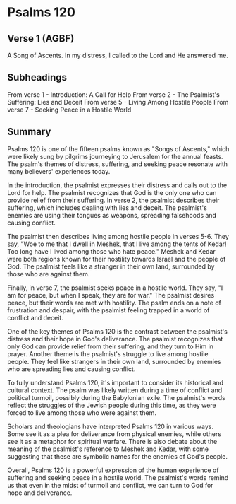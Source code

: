 # Psalms 120

## Verse 1 (AGBF)

A Song of Ascents. In my distress, I called to the Lord and He answered me.

## Subheadings

From verse 1 - Introduction: A Call for Help
From verse 2 - The Psalmist's Suffering: Lies and Deceit
From verse 5 - Living Among Hostile People
From verse 7 - Seeking Peace in a Hostile World

## Summary

Psalms 120 is one of the fifteen psalms known as "Songs of Ascents," which were likely sung by pilgrims journeying to Jerusalem for the annual feasts. The psalm's themes of distress, suffering, and seeking peace resonate with many believers' experiences today.

In the introduction, the psalmist expresses their distress and calls out to the Lord for help. The psalmist recognizes that God is the only one who can provide relief from their suffering. In verse 2, the psalmist describes their suffering, which includes dealing with lies and deceit. The psalmist's enemies are using their tongues as weapons, spreading falsehoods and causing conflict.

The psalmist then describes living among hostile people in verses 5-6. They say, "Woe to me that I dwell in Meshek, that I live among the tents of Kedar! Too long have I lived among those who hate peace." Meshek and Kedar were both regions known for their hostility towards Israel and the people of God. The psalmist feels like a stranger in their own land, surrounded by those who are against them.

Finally, in verse 7, the psalmist seeks peace in a hostile world. They say, "I am for peace, but when I speak, they are for war." The psalmist desires peace, but their words are met with hostility. The psalm ends on a note of frustration and despair, with the psalmist feeling trapped in a world of conflict and deceit.

One of the key themes of Psalms 120 is the contrast between the psalmist's distress and their hope in God's deliverance. The psalmist recognizes that only God can provide relief from their suffering, and they turn to Him in prayer. Another theme is the psalmist's struggle to live among hostile people. They feel like strangers in their own land, surrounded by enemies who are spreading lies and causing conflict.

To fully understand Psalms 120, it's important to consider its historical and cultural context. The psalm was likely written during a time of conflict and political turmoil, possibly during the Babylonian exile. The psalmist's words reflect the struggles of the Jewish people during this time, as they were forced to live among those who were against them.

Scholars and theologians have interpreted Psalms 120 in various ways. Some see it as a plea for deliverance from physical enemies, while others see it as a metaphor for spiritual warfare. There is also debate about the meaning of the psalmist's reference to Meshek and Kedar, with some suggesting that these are symbolic names for the enemies of God's people.

Overall, Psalms 120 is a powerful expression of the human experience of suffering and seeking peace in a hostile world. The psalmist's words remind us that even in the midst of turmoil and conflict, we can turn to God for hope and deliverance.